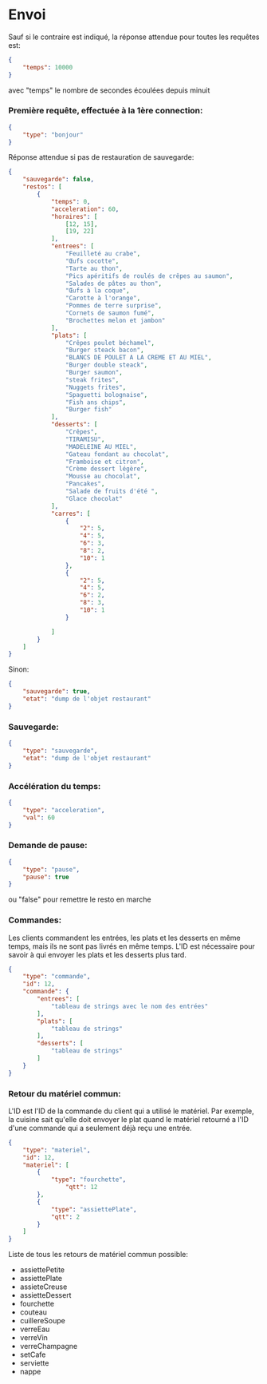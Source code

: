 # Envoi

Sauf si le contraire est indiqué, la réponse attendue pour toutes les requêtes est:
```json
{
    "temps": 10000 
}
```
avec "temps" le nombre de secondes écoulées depuis minuit

### Première requête, effectuée à la 1ère connection:
```json
{
    "type": "bonjour"
}
```
Réponse attendue si pas de restauration de sauvegarde:
```json
{
    "sauvegarde": false,
    "restos": [
        {
            "temps": 0,
            "acceleration": 60,
            "horaires": [
                [12, 15],
                [19, 22]
            ],
            "entrees": [
                "Feuilleté au crabe",
                "Œufs cocotte",
                "Tarte au thon",
                "Pics apéritifs de roulés de crêpes au saumon",
                "Salades de pâtes au thon",
                "Œufs à la coque",
                "Carotte à l'orange",
                "Pommes de terre surprise",
                "Cornets de saumon fumé",
                "Brochettes melon et jambon"
            ],
            "plats": [
                "Crêpes poulet béchamel",
                "Burger steack bacon",
                "BLANCS DE POULET A LA CREME ET AU MIEL",
                "Burger double steack",
                "Burger saumon",
                "steak frites",
                "Nuggets frites",
                "Spaguetti bolognaise",
                "Fish ans chips",
                "Burger fish"
            ],
            "desserts": [
                "Crêpes",
                "TIRAMISU",
                "MADELEINE AU MIEL",
                "Gateau fondant au chocolat",
                "Framboise et citron",
                "Crème dessert légère",
                "Mousse au chocolat",
                "Pancakes",
                "Salade de fruits d'été ",
                "Glace chocolat"
            ],
            "carres": [
                {
                    "2": 5,
                    "4": 5,
                    "6": 3,
                    "8": 2,
                    "10": 1
                },
                {
                    "2": 5,
                    "4": 5,
                    "6": 2,
                    "8": 3,
                    "10": 1
                }

            ]
        }
    ]
}
```
Sinon: 
```json
{
    "sauvegarde": true,
    "etat": "dump de l'objet restaurant"
}
```

### Sauvegarde: 
```json
{
    "type": "sauvegarde",
    "etat": "dump de l'objet restaurant"
}
```
### Accélération du temps:
```json
{
    "type": "acceleration",
    "val": 60
}
```

### Demande de pause:
```json
{
    "type": "pause",
    "pause": true
}
```
ou "false" pour remettre le resto en marche

### Commandes:
Les clients commandent les entrées, les plats et les desserts en même temps,
mais ils ne sont pas livrés en même temps.
L'ID est nécessaire pour savoir à qui envoyer les plats et les desserts plus tard.
```json
{
    "type": "commande",
    "id": 12,
    "commande": {
        "entrees": [
            "tableau de strings avec le nom des entrées"
        ],
        "plats": [
            "tableau de strings"
        ],
        "desserts": [
            "tableau de strings"
        ]
    }
}

```

### Retour du matériel commun:
L'ID est l'ID de la commande du client qui a utilisé le matériel. 
Par exemple, la cuisine sait qu'elle doit envoyer le plat quand le matériel retourné 
a l'ID d'une commande qui a seulement déjà reçu une entrée.
```json
{
    "type": "materiel",
    "id": 12,
    "materiel": [
        {
            "type": "fourchette",
                "qtt": 12
        },
        {
            "type": "assiettePlate",
            "qtt": 2
        }
    ]
}
```
Liste de tous les retours de matériel commun possible:
* assiettePetite
* assiettePlate
* assieteCreuse
* assietteDessert
* fourchette
* couteau
* cuillereSoupe
* verreEau
* verreVin
* verreChampagne
* setCafe
* serviette
* nappe

